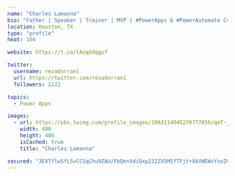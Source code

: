 ```yaml
---
name: "Charles Lamanna"
bio: "Father | Speaker | Trainer | MVP | #PowerApps & #PowerAutomate Community Super User | YouTuber Right-pointing triangle http://youtube.com/c/rezadorrani | Learn - Share - Clockwise rightwards and leftwards open circle arrows"
location: Houston, TX
type: "profile"
heat: 104

website: https://t.co/tAcqSdqguf

twitter:
  username: rezadorrani
  url: https://twitter.com/rezadorrani
  followers: 2222

topics:
  - Power Apps

images:
  - url: https://pbs.twimg.com/profile_images/1063114045270777856/qeT-jpWr_400x400.jpg
    width: 400
    height: 400
    isCached: true
    title: "Charles Lamanna"

secured: "3EXTflwSfLSvCCSqChu9ZAU/FbQe+XdiQxp232ZV5MSfTFjt+XkVWEWvYseZGxHsNG29K3cpTaJI431FRKuflmND4PYkju1ip6WpGJPEHHsfrcUAdy32rq3fAxI9R5Qi0qU2aWtE873bn9rrRgm19IU7yD8zntukpqF3xBxOetgWzjW8ODDtR+XqXtAwRbIvNycptZm/lma11Hi96vdd3S+YIfhew2k+rnfW4VQdejrQg32C0pKkZMctiAC3QHNerYrORBwjmkuN0z4fEOvonIdUswB/O6xKRvNI/RGtJ9S1My4dD+mrMDljAKBnfyTNSgx5M5AAMUsfTEycsYrhzKQR15gJ+YUb9ODOT1qk66tRUcbwY2SXrCiZ/zDIB0aGo1gbs/35W0myJ9hFpeKpBw==;0F8Bnao1BetoMngCZqnpAg=="
---
```


